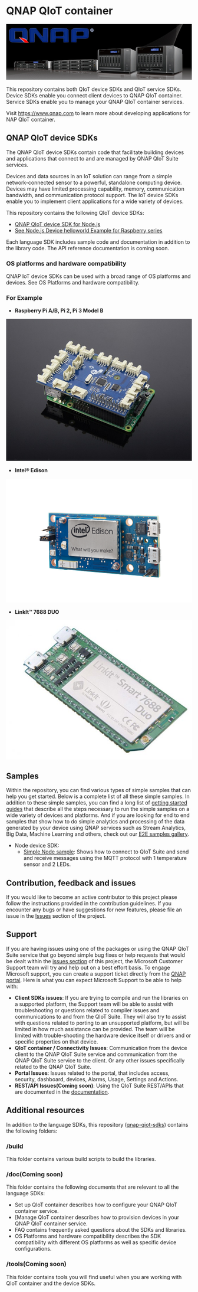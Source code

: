 

# QNAP QIoT container

![Picture](doc/media/Qnap-Banner.jpg)

This repository contains both QIoT device SDKs and QIoT service SDKs. Device SDKs enable you connect client devices to QNAP QIoT container. Service SDKs enable you to manage your QNAP QIoT container services.

Visit https://www.qnap.com to learn more about developing applications for NAP QIoT container.


## QNAP QIoT device SDKs

The QNAP QIoT device SDKs contain code that facilitate building devices and applications that connect to and are managed by QNAP QIoT Suite services.

Devices and data sources in an IoT solution can range from a simple network-connected sensor to a powerful, standalone computing device. Devices may have limited processing capability, memory, communication bandwidth, and communication protocol support. The IoT device SDKs enable you to implement client applications for a wide variety of devices.

This repository contains the following QIoT device SDKs:


- [QNAP QIoT device SDK for Node.js](nodejs/device/readme.md)
- [See Node.js Device helloworld Example for Raspberry series](nodejs/device/examples/raspberry/mqtt_hello_world_simple_sample.js)

Each language SDK includes sample code and documentation in addition to the library code. The API reference documentation is coming soon.

### OS platforms and hardware compatibility

QNAP IoT device SDKs can be used with a broad range of OS platforms and devices. See OS Platforms and hardware compatibility.


### For Example

- **Raspberry Pi A/B, Pi 2, Pi 3 Model B**

![Picture](doc/media/GrovePi_Plus_By_Dexter_Industries_For_the_Raspberry_Pi.JPG)

- **Intel® Edison**

![Picture](doc/media/Intel-edison-mini-board.png)

- **LinkIt™ 7688 DUO**

![Picture](doc/media/Linkit_7688_DUO.jpg)


## Samples

Within the repository, you can find various types of simple samples that can help you get started.
Below is a complete list of all these simple samples.
In addition to these simple samples, you can find a long list of [getting started guides](doc/set_out) that describe all the steps necessary to run the simple samples on a wide variety of devices and platforms.
And if you are looking for end to end samples that show how to do simple analytics and processing of the data generated by your device using QNAP services such as Stream Analytics, Big Data, Machine Learning and others, check out our [E2E samples gallery](https://qnap.com).

- Node device SDK:
   - [Simple Node sample](nodejs/device/examples/raspberry/mqtt_temperaturesensor_and_LED_simple_sample.js): Shows how to connect to QIoT Suite and send and receive messages using the MQTT protocol with 1 temperature sensor and 2 LEDs.


## Contribution, feedback and issues

If you would like to become an active contributor to this project please follow the instructions provided in the contribution guidelines.
If you encounter any bugs or have suggestions for new features, please file an issue in the [Issues](https://github.com/QNAP/qnap-iot-sdks/issues) section of the project.

## Support

If you are having issues using one of the packages or using the QNAP QIoT Suite service that go beyond simple bug fixes or help requests that would be dealt within the [issues section](https://github.com/qnap-dev/qnap-qiot-sdks/issues) of this project, the Microsoft Customer Support team will try and help out on a best effort basis.
To engage Microsoft support, you can create a support ticket directly from the [QNAP portal](https://www.qnap.com).
Here is what you can expect Microsoft Support to be able to help with:
* **Client SDKs issues**: If you are trying to compile and run the libraries on a supported platform, the Support team will be able to assist with troubleshooting or questions related to compiler issues and communications to and from the QIoT Suite.  They will also try to assist with questions related to porting to an unsupported platform, but will be limited in how much assistance can be provided.  The team will be limited with trouble-shooting the hardware device itself or drivers and or specific properties on that device. 
* **QIoT container / Connectivity Issues**: Communication from the device client to the QNAP QIoT Suite service and communication from the QNAP QIoT Suite service to the client.  Or any other issues specifically related to the QNAP QIoT Suite.
* **Portal Issues**: Issues related to the portal, that includes access, security, dashboard, devices, Alarms, Usage, Settings and Actions.
* **REST/API Issues(Coming soon)**: Using the QIoT Suite REST/APIs that are documented in the [documentation](https://www.qnap.com).

## Additional resources

In addition to the language SDKs, this repository ([qnap-qiot-sdks](https://github.com/qnap-dev/qnap-qiot-sdks)) contains the following folders:

### /build

This folder contains various build scripts to build the libraries.

### /doc(Coming soon)

This folder contains the following documents that are relevant to all the language SDKs:

- Set up QIoT container describes how to configure your QNAP QIoT container service.
- [Manage QIoT container describes how to provision devices in your QNAP QIoT container service.
- FAQ contains frequently asked questions about the SDKs and libraries.
- OS Platforms and hardware compatibility describes the SDK compatibility with different OS platforms as well as specific device configurations.

### /tools(Coming soon)

This folder contains tools you will find useful when you are working with QIoT container and the device SDKs.
